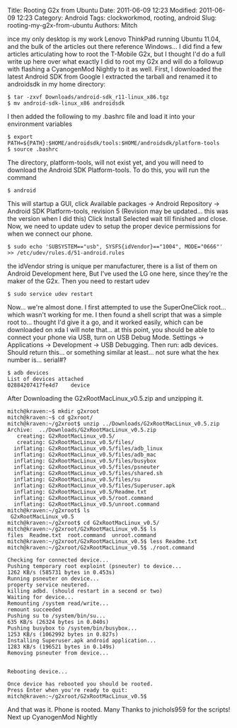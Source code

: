 Title: Rooting G2x from Ubuntu
Date: 2011-06-09 12:23
Modified: 2011-06-09 12:23
Category: Android
Tags: clockworkmod, rooting, android
Slug: rooting-my-g2x-from-ubuntu
Authors: Mitch

ince my only desktop is my work Lenovo ThinkPad running Ubuntu 11.04, and the bulk of the articles out there reference Windows... I did find a few articles articulating how to root the T-Mobile G2x, but I thought I'd do a full write up here over what exactly I did to root my G2x and will do a followup with flashing a CyanogenMod Nightly to it as well.
First, I downloaded the latest Android SDK from Google
I extracted the tarball and renamed it to androidsdk in my home directory:

    $ tar -zxvf Downloads/android-sdk_r11-linux_x86.tgz
    $ mv android-sdk-linux_x86 androidsdk

I then added the following to my .bashrc file and load it into your environment variables

    $ export PATH=${PATH}:$HOME/androidsdk/tools:$HOME/androidsdk/platform-tools
    $ source .bashrc

The directory, platform-tools, will not exist yet, and you will need to download the Android SDK Platform-tools. To do this, you will run the command 

    $ android

This will startup a GUI, click Available packages -> Android Repository -> Android SDK Platform-tools, revision 5 (Revision may be updated... this was the version when I did this)
Click Install Selected wait till finished and close.
Now, we need to update udev to setup the proper device permissions for when we connect our phone.

    $ sudo echo 'SUBSYSTEM=="usb", SYSFS{idVendor}=="1004", MODE="0666"' >> /etc/udev/rules.d/51-android.rules

the idVendor string is unique per manufacturer, there is a list of them on Android Development here, But I've used the LG one here, since they're the maker of the G2x.
Then you need to restart udev

    $ sudo service udev restart


Now... we're almost done. I first attempted to use the SuperOneClick root... which wasn't working for me. I then found a shell script that was a simple root to... thought I'd give it a go, and it worked easily, which can be downloaded on xda
I will note that... at this point, you should be able to connect your phone via USB, turn on USB Debug Mode. Settings -> Applications -> Development -> USB Debugging. Then run: adb devices. Should return this... or something similar at least... not sure what the hex number is... serial#?

    $ adb devices
    List of devices attached 
    02884207417fe4d7    device

After Downloading the G2xRootMacLinux_v0.5.zip and unzipping it.

    mitch@kraven:~$ mkdir g2xroot
    mitch@kraven:~$ cd g2xroot/
    mitch@kraven:~/g2xroot$ unzip ../Downloads/G2xRootMacLinux_v0.5.zip 
    Archive:  ../Downloads/G2xRootMacLinux_v0.5.zip
       creating: G2xRootMacLinux_v0.5/
       creating: G2xRootMacLinux_v0.5/files/
      inflating: G2xRootMacLinux_v0.5/files/adb_linux  
      inflating: G2xRootMacLinux_v0.5/files/adb_mac  
      inflating: G2xRootMacLinux_v0.5/files/busybox  
      inflating: G2xRootMacLinux_v0.5/files/psneuter  
      inflating: G2xRootMacLinux_v0.5/files/shared.sh  
      inflating: G2xRootMacLinux_v0.5/files/su  
      inflating: G2xRootMacLinux_v0.5/files/Superuser.apk  
      inflating: G2xRootMacLinux_v0.5/Readme.txt  
      inflating: G2xRootMacLinux_v0.5/root.command  
      inflating: G2xRootMacLinux_v0.5/unroot.command  
    mitch@kraven:~/g2xroot$ ls
     G2xRootMacLinux_v0.5
    mitch@kraven:~/g2xroot$ cd G2xRootMacLinux_v0.5/
    mitch@kraven:~/g2xroot/G2xRootMacLinux_v0.5$ ls
    files  Readme.txt  root.command  unroot.command
    mitch@kraven:~/g2xroot/G2xRootMacLinux_v0.5$ less Readme.txt 
    mitch@kraven:~/g2xroot/G2xRootMacLinux_v0.5$ ./root.command 

    Checking for connected device...
    Pushing temporary root exploint (psneuter) to device...
    1262 KB/s (585731 bytes in 0.453s)
    Running psneuter on device...
    property service neutered.
    killing adbd. (should restart in a second or two)
    Waiting for device...
    Remounting /system read/write...
    remount succeeded
    Pushing su to /system/bin/su...
    635 KB/s (26324 bytes in 0.040s)
    Pushing busybox to /system/bin/busybox...
    1253 KB/s (1062992 bytes in 0.827s)
    Installing Superuser.apk android application...
    1283 KB/s (196521 bytes in 0.149s)
    Removing psneuter from device...
    
    
    Rebooting device...

    Once device has rebooted you should be rooted.
    Press Enter when you're ready to quit:  
    mitch@kraven:~/g2xroot/G2xRootMacLinux_v0.5$

And that was it. Phone is rooted.
Many Thanks to jnichols959 for the scripts!
Next up CyanogenMod Nightly

